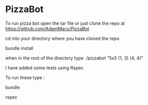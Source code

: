 # PizzaBot
To run pizza bot open the tar file or just clone the repo at https://github.com/AdamMacs/PizzaBot

cd into your directory where you have cloned the repo

bundle install

when in the root of the directory type ./pizzabot "5x5 (1, 3) (4, 4)"

I have added some tests using Rspec 

To run these type :

bundle

rspec